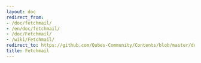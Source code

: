 ```yaml
---
layout: doc
redirect_from:
- /doc/fetchmail/
- /en/doc/fetchmail/
- /doc/Fetchmail/
- /wiki/Fetchmail/
redirect_to: https://github.com/Qubes-Community/Contents/blob/master/docs/configuration/fetchmail.md
title: Fetchmail
---
```

